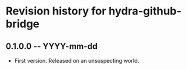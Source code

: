 # Revision history for hydra-github-bridge

## 0.1.0.0 -- YYYY-mm-dd

* First version. Released on an unsuspecting world.
